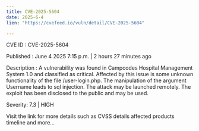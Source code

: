 ```yaml
---
title: CVE-2025-5604
date: 2025-6-4
lien: "https://cvefeed.io/vuln/detail/CVE-2025-5604"

---
```


CVE ID : CVE-2025-5604

Published :  June 4
2025
7:15 p.m. | 2 hours
27 minutes ago

Description : A vulnerability was found in Campcodes Hospital Management System 1.0 and classified as critical. Affected by this issue is some unknown functionality of the file /user-login.php. The manipulation of the argument Username leads to sql injection. The attack may be launched remotely. The exploit has been disclosed to the public and may be used.

Severity: 7.3 | HIGH

Visit the link for more details
such as CVSS details
affected products
timeline
and more...
